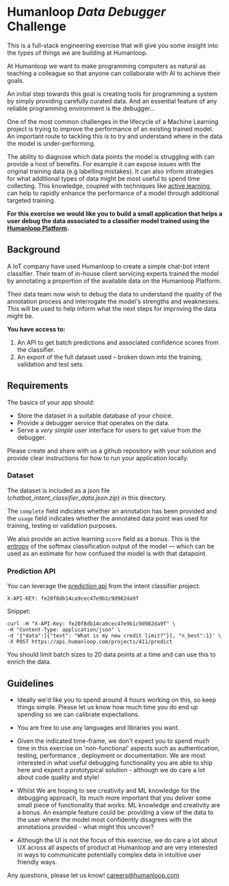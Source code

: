 
# Humanloop _Data Debugger_ Challenge 

This is a full-stack engineering exercise that will give you some insight into the
types of things we are building at Humanloop.
 
At Humanloop we want to make programming computers as natural as teaching a colleague
 so that anyone can collaborate with AI to achieve their goals.
 
An initial step towards this goal is creating tools for
programming a system by simply providing carefully curated data. And an essential
feature of any reliable programming environment is the debugger...
   
One of the most common challenges in the lifecycle of a Machine Learning
project is trying to improve the performance of an existing trained model. An
 important route to tackling this is to try and understand
where in the data the model is under-performing. 
      
The ability to diagnose which data points the model is struggling with can provide a
 host of benefits. For example it can expose issues with the original training data (e.g
  labelling mistakes). It can also inform strategies for what additional types of
   data might be most useful to spend time collecting. This knowledge, coupled with
    techniques like [active learning](https://humanloop.com/blog/why-you-should-be-using-active-learning/),
can help to rapidly enhance the performance of a model through additional targeted
 training.
 
**For this exercise we would like you to build a small application that
 helps a user debug the data associated to a classifier model trained using the
  [Humanloop Platform](https://humanloop.com/signup).**
  
## Background

A IoT company have used Humanloop to create a simple chat-bot
intent classifier. Their team of in-house client servicing experts trained the
 model by annotating a proportion of the available data on the Humanloop Platform.
 
Their data team now wish to debug the data to understand the
quality of the annotation process and interrogate the model's
strengths and weaknesses. This will be used to help inform what the next steps for improving
the data might be.

**You have access to:**

1. An API to get batch predictions and associated confidence scores
 from the classifier.
2. An export of the full dataset used – broken down into the training, validation and test sets.
 
## Requirements

The basics of your app should:

- Store the dataset in a suitable database of your choice.
- Provide a debugger service that operates on the data.
- Serve a _very simple_ user interface for users to get value from the
 debugger. 
 
Please create and share with us a github repository with your solution and provide clear
 instructions for how to run your application locally.

  
### Dataset 
The dataset is included as a json file (_chatbot_intent_classifier_data.json.zip_) in this directory.

The `complete` field indicates whether an annotation has been
provided and the `usage` field indicates whether the annotated data point was
used for training, testing or validation purposes. 
  
We also provide an active learning `score` field as a bonus. This is the [entropy](https://en.wikipedia.org/wiki/Entropy_(information_theory)) of the softmax classification output of the model –– which can be used as an estimate for how confused the model is with that datapoint.

### Prediction API 

You can leverage the [prediction api](https://humanloop.com/docs#operation/create_prediction_projects__id__predict_post) 
from the intent classifier project: 

    X-API-KEY: fe20f8db14ca9cec47e9b1c9d982da9f

Snippet:
    
    curl -H "X-API-Key: fe20f8db14ca9cec47e9b1c9d982da9f" \
    -H "Content-Type: application/json" \
    -d '{"data":[{"text": "What is my new credit limit?"}], "n_best":1}' \
    -X POST https://api.humanloop.com/projects/411/predict

You should limit batch sizes to 20 data points at a time and can use this to enrich
 the data.

## Guidelines 

- Ideally we'd like you to spend around 4 hours working on this, so keep things simple.
 Please let us know how much time you do end up spending so we can calibrate
  expectations. 
 
- You are free to use any languages and libraries you want. 
 
- Given the indicated time-frame, we don't expect you to spend much time in this
  exercise on 'non-functional' aspects such as authentication, testing, performance
  , deployment or documentation. We are most interested in what useful debugging
   functionality you are able to ship here and expect a prototypical solution - although
    we do care a lot about code quality and style!
 
- Whilst We are hoping to see creativity and ML knowledge for the debugging
 approach, Its much more important that you deliver some small piece of functionality that
 works. ML knowledge and creativity are a bonus. An example feature could be: providing a view of the data to the user where the model most
  confidently disagrees with the annotations provided - what might this uncover? 

- Although the UI is not the focus of this exercise, we do care a lot
 about UX across all aspects of product at Humanloop and are very interested in ways
  to communicate potentially complex data in intuitive user friendly ways.


Any questions, please let us know! careers@humanloop.com
